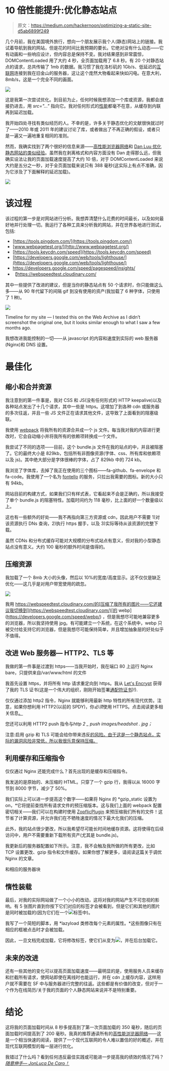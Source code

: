 # 10 倍性能提升:优化静态站点

> 原文：<https://medium.com/hackernoon/optimizing-a-static-site-d5ab6899f249>

几个月前，我在美国境外旅行，想向一个朋友展示我个人(静态)网站上的链接。我试着导航到我的网站，但是花的时间比我预期的要长。它绝对没有什么动态——它有动画和一些响应设计，但内容总是保持不变。我对结果感到非常震惊，DOMContentLoaded 用了大约 4 秒，全页面加载用了 6.8 秒。有 20 个对静态站点的请求，总共传输了 1mb 的数据。我习惯了我在洛杉矶的 1Gb/s、低延迟的[互联网](https://hackernoon.com/tagged/internet)连接到我在旧金山的服务器，这让这个庞然大物看起来快如闪电。在意大利，8mb/s，这是一个完全不同的画面。

![](img/b17a33b40f2108bf7f77c06a78dd8f48.png)

这是我第一次尝试优化。到目前为止，任何时候我想添加一个库或资源，我都会直接扔进去，用 *src="…"* 指向它。我对任何形式的[性能](https://hackernoon.com/tagged/performance)都毫不在意，从缓存到内联再到延迟加载。

我开始四处寻找有类似经历的人。不幸的是，许多关于静态优化的文献很快就过时了——2010 年或 2011 年的建议讨论了库，或者做出了不再正确的假设，或者只是一遍又一遍地重复相同的准则。

然而，我确实找到了两个很好的信息来源——[高性能浏览器网络](https://hpbn.co)和 [Dan Luu 优化静态网站的类似经验](https://danluu.com/octopress-speedup/)。虽然我在剥离格式和内容方面没有 Dan 走得那么远，但我确实设法让我的页面加载速度提高了大约 10 倍，对于 DOMContentLoaded 来说大约是五分之一秒，对于全页面加载来说只有 388 毫秒(这实际上有点不准确，因为它涉及了下面解释的延迟加载)。

![](img/5cf87440c0d6783b4e11b4677328ed3f.png)

# 该过程

该过程的第一步是对网站进行分析。我想弄清楚什么花费的时间最长，以及如何最好地并行处理一切。我运行了各种工具来分析我的网站，并在世界各地进行测试，包括:

*   [https://tools.pingdom.com/](https://tools.pingdom.com/)
*   [www.webpagetest.org/](http://www.webpagetest.org/)
*   [https://tools.keycdn.com/speed](https://tools.keycdn.com/speed)
*   [https://developers.google.com/web/tools/lighthouse/](https://developers.google.com/web/tools/lighthouse/)
*   https://developers.google.com/speed/pagespeed/insights/
*   【https://webspeedtest.cloudinary.com/ 

其中一些提供了改进的建议，但是当你的静态站点有 50 个请求时，你只能做这么多——从 90 年代留下的间隔 gif 到没有使用的资产(我加载了 6 种字体，只使用了 1 种)。

![](img/815818d5d6ee6e1112b9c8e90d4716bb.png)

Timeline for my site — I tested this on the Web Archive as I didn’t screenshot the original one, but it looks similar enough to what I saw a few months ago.

我想改进我能控制的一切——从 javascript 的内容和速度到实际的 web 服务器(Nginx)和 DNS 设置。

# 最佳化

## 缩小和合并资源

我注意到的第一件事是，我对 CSS 和 JS(没有任何形式的 HTTP keepalive)以及各种站点发出了十几个请求，其中一些是 https。这增加了到各种 cdn 或服务器的多次往返，并且一些 JS 文件正在请求其他文件，这导致了上面看到的阻塞级联。

我使用 [webpack](https://webpack.js.org/) 将我所有的资源合并成一个 js 文件。每当我对我的内容进行更改时，它会自动缩小并将我所有的依赖项转换成一个文件。

我尝试了不同的选项——目前，这个 bundle.js 文件在我的站点的中，并且被阻塞了。它的最终大小是 829kb，包括所有非图像资源(字体、css、所有库和依赖项以及 js)。其中绝大部分是字体很棒的字体，占了 829kb 中的 724 kb。

我浏览了字体库，去掉了我正在使用的三个图标——fa-github、fa-envelope 和 fa-code。我使用了一个名为 [fontello](http://fontello.com/) 的服务，只拉出我需要的图标。新的大小只有 94kb。

网站目前的构建方式，如果我们只有样式表，它看起来不会是正确的，所以我接受了单个 bundle.js 的阻塞特性。加载时间约为 118 毫秒，比上面的好一个数量级以上。

这也有一些额外的好处——我不再指向第三方资源或 cdn，因此用户不需要 1)对该资源执行 DNs 查询，2)执行 https 握手，以及 3)实际等待从该资源的完整下载。

虽然 CDNs 和分布式缓存可能对大规模的分布式站点有意义，但对我的小型静态站点没有意义。大约 100 毫秒的额外时间是值得的。

## 压缩资源

我加载了一个 8mb 大小的头像，然后以 10%的宽度/高度显示。这不仅仅是缺乏优化——这几乎是对用户带宽使用的疏忽。

![](img/14b02211b6661cf6b5c992583389c400.png)

我用 https://webspeedtest.cloudinary.com/的[压缩了我所有的图片——它还建议我切换到](https://webspeedtest.cloudinary.com/)[的 webp](https://developers.google.com/speed/webp/) ，但是我想尽可能地兼容更多的浏览器，所以我坚持使用 jpg。有可能建立一个系统，在这个系统中，webp 只被交付给支持它的浏览器，但是我想尽可能保持简单，并且增加抽象层的好处似乎不值得。

## 改进 Web 服务器— HTTP2、TLS 等

我做的第一件事是过渡到 https——当我开始时，我在端口 80 上运行 Nginx bare，只提供来自/var/www/html 的文件

我首先设置 https，并将所有 http 请求重定向到 https。我从 [Let's Encrypt](https://letsencrypt.org/) 获得了我的 TLS 证书(这是一个伟大的组织，刚刚开始签署[通配符证书](https://community.letsencrypt.org/t/acme-v2-and-wildcard-certificate-support-is-live/55579))!).

仅仅通过添加 http2 指令，Nginx 就能够利用最新 http 特性的所有现代优势。注意，如果你想利用 HTTP2(以前的 SPDY)，你*必须*使用 HTTPS。点击阅读更多相关信息[。](https://hpbn.co/http2/)

您还可以利用 HTTP2 push 指令与*http 2 _ push images/headshot . jpg；*

注意:启用 gzip 和 TLS 可能会给你带来违反[的风险。由于这是一个静态站点，实际的漏洞风险非常低，所以我很乐意保持压缩。](https://en.wikipedia.org/wiki/BREACH)

## 利用缓存和压缩指令

仅仅通过 Nginx 还能完成什么？首先出现的是缓存和压缩指令。

我发送的是原始的、未压缩的 HTML。只穿了一个 gzip 行，我得以从 16000 字节到 8000 字节，减少了 50%。

我们实际上可以进一步提高这个数字——如果将 Nginx 的 *gzip_static 设置为 on，*它将提前查找所有请求文件的预压缩版本。这与我们上面的 webpack 配置密切相关——我们可以在构建时使用 [ZopflicPlugin](https://github.com/webpack-contrib/zopfli-webpack-plugin) 来预压缩我们所有的文件！这节省了计算资源，并允许我们在不牺牲速度的情况下最大化我们的压缩。

此外，我的站点很少更改，所以我希望尽可能长时间地缓存资源。这将使得在后续访问中，用户不需要重新下载所有资产(尤其是 bundle.js)。

我更新后的服务器配置如下所示。注意，我不会触及我所做的所有更改，比如 TCP 设置更改、gzip 指令和文件缓存。如果你想了解更多，请阅读这篇关于调优 Nginx 的文章。

和相应的服务器块

## 惰性装载

最后，对我的实际网站做了一个小小的改动，这将对我的网站产生不可忽视的影响。有 5 张图片直到你按下它们对应的标签才会被看到，但是它们和其他的图片是同时被加载的(因为它们在一个![](”…”)标签中)。

我写了一个简短的脚本，用 *lazyload 类修改每个元素的属性。*这些图像只有在相应的框被点击时才会被加载。

因此，一旦文档完成加载，它将修改标签，使它们从变为![](”…”)，并在后台加载它。

## 未来的改进

还有一些其他的变化可以提高页面加载速度——最明显的是，使用服务人员来缓存和拦截所有请求，使网站即使在离线时也能运行，并在 cdn 上缓存内容，这样用户就不需要在 SF 中与服务器进行完整的往返。这些都是有价值的改变，但对于一个作为在线简历/关于我的页面的个人静态网站来说并不是特别重要。

# 结论

这将我的页面加载时间从 8 秒多提高到了第一次页面加载的 350 毫秒，随后的页面加载时间提高到了 200 毫秒。我真的推荐通读所有的[高性能浏览器网络](https://hpbn.co/#toc)——这是一个相当快速的阅读，提供了一个现代互联网的令人难以置信的好的概述，并在现代互联网模型的每一层进行优化。

我错过了什么吗？看到任何违反最佳实践或可能进一步提高我的绩效的情况了吗？ [*随意伸手— JonLuca De Caro！*](https://jonlu.ca)